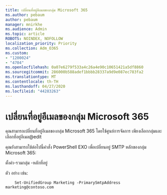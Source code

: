 ```yaml
---
title: เปลี่ยนที่อยู่อีเมลของกลุ่ม Microsoft 365
ms.author: pebaum
author: pebaum
manager: mnirkhe
ms.audience: Admin
ms.topic: article
ROBOTS: NOINDEX, NOFOLLOW
localization_priority: Priority
ms.collection: Adm_O365
ms.custom:
- "1200024"
- "4704"
ms.openlocfilehash: 0a07e6279f533a4c26a4e90c10651421a5df8860
ms.sourcegitcommit: 286000b588adef1bbbb28337a9d9e087ec783fa2
ms.translationtype: MT
ms.contentlocale: th-TH
ms.lasthandoff: 04/27/2020
ms.locfileid: "44283263"
---
```

# <a name="change-email-address-of-an-microsoft-365-group"></a>เปลี่ยนที่อยู่อีเมลของกลุ่ม Microsoft 365

คุณสามารถเปลี่ยนที่อยู่อีเมลของกลุ่ม Microsoft 365 โดยใช้ศูนย์การจัดการ เพียงเลือกกลุ่มและเลือกที่อยู่อีเมล@edit

คุณยังสามารถใช้ต่อไปนี้คําสั่ง PowerShell EXO เพื่อเปลี่ยนอยู่ SMTP หลักของกลุ่ม Microsoft 365:

ตั้งค่า-รวมกลุ่ม <Group Name> -หลักที่อยู่<new SMTP Address>

ตัว อย่าง เช่น:

```
    Set-UnifiedGroup Marketing -PrimarySmtpAddress marketing@contoso.com
```

